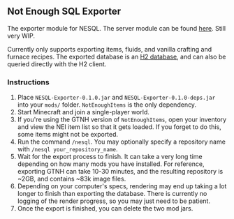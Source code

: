 ## Not Enough SQL Exporter

The exporter module for NESQL. The server module can be found
[here](https://github.com/D-Cysteine/nesql-server). Still very WIP.

Currently only supports exporting items, fluids, and vanilla crafting and
furnace recipes. The exported database is an
[H2 database](http://www.h2database.com/html/main.html), and can also be queried
directly with the H2 client.

### Instructions

1. Place `NESQL-Exporter-0.1.0.jar` and `NESQL-Exporter-0.1.0-deps.jar` into
   your `mods/` folder. `NotEnoughItems` is the only dependency.
2. Start Minecraft and join a single-player world.
3. If you're using the GTNH version of `NotEnoughItems`, open your inventory and
   view the NEI item list so that it gets loaded. If you forget to do this, some
   items might not be exported.
4. Run the command `/nesql`. You may optionally specify a repository name with
   `/nesql your_repository_name`.
5. Wait for the export process to finish. It can take a very long time depending
   on how many mods you have installed. For reference, exporting GTNH can take
   10-30 minutes, and the resulting repository is ~2GB, and contains ~83k image
   files.
6. Depending on your computer's specs, rendering may end up taking a lot longer
   to finish than exporting the database. There is currently no logging of the
   render progress, so you may just need to be patient.
7. Once the export is finished, you can delete the two mod jars.
